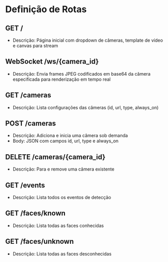 # Definição de Rotas

## GET /
- Descrição: Página inicial com dropdown de câmeras, template de vídeo e canvas para stream

## WebSocket /ws/{camera_id}
- Descrição: Envia frames JPEG codificados em base64 da câmera especificada para renderização em tempo real

## GET /cameras
- Descrição: Lista configurações das câmeras (id, url, type, always_on)

## POST /cameras
- Descrição: Adiciona e inicia uma câmera sob demanda
- Body: JSON com campos id, url, type e always_on

## DELETE /cameras/{camera_id}
- Descrição: Para e remove uma câmera existente

## GET /events
- Descrição: Lista todos os eventos de detecção

## GET /faces/known
- Descrição: Lista todas as faces conhecidas

## GET /faces/unknown
- Descrição: Lista todas as faces desconhecidas 
